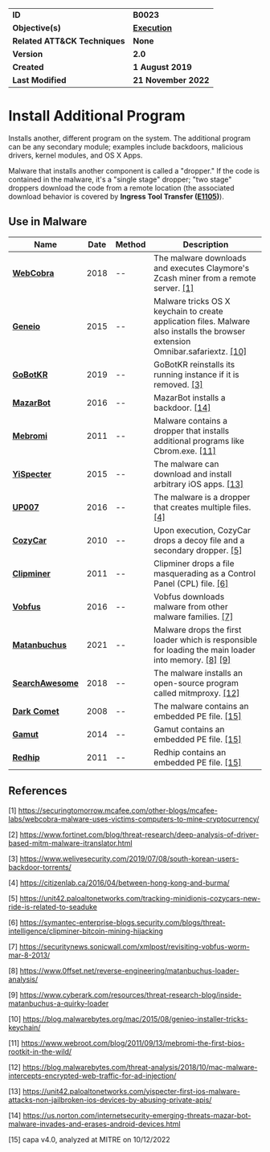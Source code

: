 <table>
<tr>
<td><b>ID</b></td>
<td><b>B0023</b></td>
</tr>
<tr>
<td><b>Objective(s)</b></td>
<td><b><a href="../execution">Execution</a></b></td>
</tr>
<tr>
<td><b>Related ATT&CK Techniques</b></td>
<td><b>None</b></td>
</tr>
<tr>
<td><b>Version</b></td>
<td><b>2.0</b></td>
</tr>
<tr>
<td><b>Created</b></td>
<td><b>1 August 2019</b></td>
</tr>
<tr>
<td><b>Last Modified</b></td>
<td><b>21 November 2022</b></td>
</tr>
</table>


# Install Additional Program

Installs another, different program on the system. The additional program can be any secondary module; examples include backdoors, malicious drivers, kernel modules, and OS X Apps. 

Malware that installs another component is called a "dropper." If the code is contained in the malware, it's a "single stage" dropper; "two stage" droppers download the code from a remote location (the associated download behavior is covered by **Ingress Tool Transfer ([E1105](../command-and-control/ingress-tool-transfer.md))**).

## Use in Malware

|Name|Date|Method|Description|
|---|---|---|---|
|[**WebCobra**](../xample-malware/webcobra.md)|2018|--|The malware downloads and executes Claymore's Zcash miner from a remote server. [[1]](#1)|
|[**Geneio**](../xample-malware/geneio.md)|2015|--|Malware tricks OS X keychain to create application files. Malware also installs the browser extension Omnibar.safariextz. [[10]](#10)|
|[**GoBotKR**](../xample-malware/gobotkr.md)|2019|--|GoBotKR reinstalls its running instance if it is removed. [[3]](#3)|
|[**MazarBot**](../xample-malware/mazarbot.md)|2016|--|MazarBot installs a backdoor. [[14]](#14)|
|[**Mebromi**](../xample-malware/mebromi.md)|2011|--|Malware contains a dropper that installs additional programs like Cbrom.exe. [[11]](#11)|
|[**YiSpecter**](../xample-malware/yispecter.md)|2015|--|The malware can download and install arbitrary iOS apps. [[13]](#13)|
|[**UP007**](../xample-malware/up007.md)|2016|--|The malware is a dropper that creates multiple files. [[4]](#4)|
|[**CozyCar**](../xample-malware/cozycar.md)|2010|--|Upon execution, CozyCar drops a decoy file and a secondary dropper. [[5]](#5)|
|[**Clipminer**](../xample-malware/clipminer.md)|2011|--|Clipminer drops a file masquerading as a Control Panel (CPL) file. [[6]](#6)|
|[**Vobfus**](../xample-malware/vobfus.md)|2016|--|Vobfus downloads malware from other malware families. [[7]](#7)|
|[**Matanbuchus**](../xample-malware/matanbuchus.md)|2021|--|Malware drops the first loader which is responsible for loading the main loader into memory. [[8]](#8) [[9]](#9)|
|[**SearchAwesome**](../xample-malware/searchawesome.md)|2018|--|The malware installs an open-source program called mitmproxy. [[12]](#12)|
|[**Dark Comet**](../xample-malware/dark-comet.md)|2008|--|The malware contains an embedded PE file. [[15]](#15)|
|[**Gamut**](../xample-malware/gamut.md)|2014|--|Gamut contains an embedded PE file. [[15]](#15)|
|[**Redhip**](../xample-malware/rebhip.md)|2011|--|Redhip contains an embedded PE file. [[15]](#15)|


## References

<a name="1">[1]</a> https://securingtomorrow.mcafee.com/other-blogs/mcafee-labs/webcobra-malware-uses-victims-computers-to-mine-cryptocurrency/

<a name="2">[2]</a> https://www.fortinet.com/blog/threat-research/deep-analysis-of-driver-based-mitm-malware-itranslator.html

<a name="3">[3]</a> https://www.welivesecurity.com/2019/07/08/south-korean-users-backdoor-torrents/

<a name="4">[4]</a> https://citizenlab.ca/2016/04/between-hong-kong-and-burma/

<a name="5">[5]</a> https://unit42.paloaltonetworks.com/tracking-minidionis-cozycars-new-ride-is-related-to-seaduke

<a name="6">[6]</a> https://symantec-enterprise-blogs.security.com/blogs/threat-intelligence/clipminer-bitcoin-mining-hijacking

<a name="7">[7]</a> https://securitynews.sonicwall.com/xmlpost/revisiting-vobfus-worm-mar-8-2013/

<a name="8">[8]</a> https://www.0ffset.net/reverse-engineering/matanbuchus-loader-analysis/

<a name="9">[9]</a> https://www.cyberark.com/resources/threat-research-blog/inside-matanbuchus-a-quirky-loader

<a name="10">[10]</a> https://blog.malwarebytes.org/mac/2015/08/genieo-installer-tricks-keychain/

<a name="11">[11]</a> https://www.webroot.com/blog/2011/09/13/mebromi-the-first-bios-rootkit-in-the-wild/

<a name="12">[12]</a> https://blog.malwarebytes.com/threat-analysis/2018/10/mac-malware-intercepts-encrypted-web-traffic-for-ad-injection/

<a name="13">[13]</a> https://unit42.paloaltonetworks.com/yispecter-first-ios-malware-attacks-non-jailbroken-ios-devices-by-abusing-private-apis/

<a name="14">[14]</a> https://us.norton.com/internetsecurity-emerging-threats-mazar-bot-malware-invades-and-erases-android-devices.html

<a name="15">[15]</a> capa v4.0, analyzed at MITRE on 10/12/2022